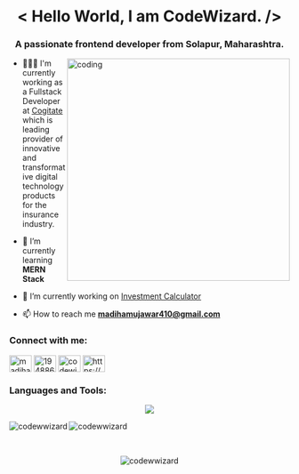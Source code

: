 <h1 align="center">< Hello World, I am CodeWizard. /></h1>
<h3 align="center">A passionate frontend developer from Solapur, Maharashtra.</h3>
<img align="right" alt="coding" width="400" src="https://renowebdesigner.com/wp-content/uploads/2023/01/juicy-multitasking.gif"/>


- 👩🏻‍💻 I'm currently working as a Fullstack Developer at [Cogitate](https://www.cogitate.us/) which is leading provider of innovative and transformative digital technology products for the insurance industry.

- 🌱 I’m currently learning **MERN Stack**

- 🔭 I’m currently working on [Investment Calculator](https://github.com/CodewWizard/complete-reactjs/tree/main/05-investment-calculator)

- 📫 How to reach me **madihamujawar410@gmail.com**

<h3 align="left">Connect with me:</h3>
<p align="left">
<a href="https://linkedin.com/in/madiha-mujawar-325b93202" target="blank"><img align="center" src="https://raw.githubusercontent.com/rahuldkjain/github-profile-readme-generator/master/src/images/icons/Social/linked-in-alt.svg" alt="madiha-mujawar-325b93202" height="30" width="40" /></a>
<a href="https://stackoverflow.com/users/19488625" target="blank"><img align="center" src="https://raw.githubusercontent.com/rahuldkjain/github-profile-readme-generator/master/src/images/icons/Social/stack-overflow.svg" alt="19488625" height="30" width="40" /></a>
<a href="https://www.leetcode.com/codewizarder" target="blank"><img align="center" src="https://raw.githubusercontent.com/rahuldkjain/github-profile-readme-generator/master/src/images/icons/Social/leet-code.svg" alt="codewizarder" height="30" width="40" /></a>
<a href="https://auth.geeksforgeeks.org/user/https://auth.geeksforgeeks.org/user/madihamujawar410" target="blank"><img align="center" src="https://raw.githubusercontent.com/rahuldkjain/github-profile-readme-generator/master/src/images/icons/Social/geeks-for-geeks.svg" alt="https://auth.geeksforgeeks.org/user/madihamujawar410" height="30" width="40" /></a>
</p>

<h3 align="left">Languages and Tools:</h3>
<p align="center">
<img src="https://skillicons.dev/icons?i=c,cpp,java,html,css,dotnet,javascript,react,nextjs,nodejs,expressjs,mysql,mongodb,linux,visualstudio,vscode,replit,git,github")
</p>

<p><img align="left" src="https://github-readme-stats.vercel.app/api/top-langs?username=codewwizard&theme=dark&show_icons=true&locale=en&layout=compact" alt="codewwizard" /></p>

<p><img align="center" src="https://github-readme-streak-stats.herokuapp.com/?user=codewwizard&theme=dark" alt="codewwizard" /></p>
<br/>
<p align="center"> <img src="https://komarev.com/ghpvc/?username=codewwizard&label=Profile%20views&color=0e75b6&style=flat" alt="codewwizard" /> </p>
